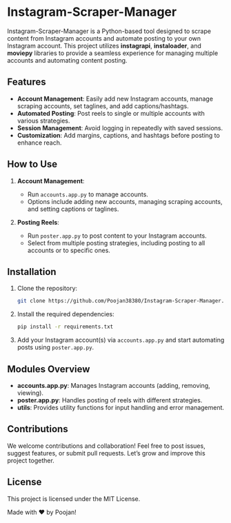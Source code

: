 # Instagram-Scraper-Manager

Instagram-Scraper-Manager is a Python-based tool designed to scrape content from Instagram accounts and automate posting to your own Instagram account. This project utilizes **instagrapi**, **instaloader**, and **moviepy** libraries to provide a seamless experience for managing multiple accounts and automating content posting.

## Features

- **Account Management**: Easily add new Instagram accounts, manage scraping accounts, set taglines, and add captions/hashtags.
- **Automated Posting**: Post reels to single or multiple accounts with various strategies.
- **Session Management**: Avoid logging in repeatedly with saved sessions.
- **Customization**: Add margins, captions, and hashtags before posting to enhance reach.

## How to Use

1. **Account Management**:

   - Run `accounts.app.py` to manage accounts.
   - Options include adding new accounts, managing scraping accounts, and setting captions or taglines.

2. **Posting Reels**:
   - Run `poster.app.py` to post content to your Instagram accounts.
   - Select from multiple posting strategies, including posting to all accounts or to specific ones.

## Installation

1. Clone the repository:
   ```bash
   git clone https://github.com/Poojan38380/Instagram-Scraper-Manager.git
   ```
2. Install the required dependencies:

   ```bash
   pip install -r requirements.txt
   ```

3. Add your Instagram account(s) via `accounts.app.py` and start automating posts using `poster.app.py`.

## Modules Overview

- **accounts.app.py**: Manages Instagram accounts (adding, removing, viewing).
- **poster.app.py**: Handles posting of reels with different strategies.
- **utils**: Provides utility functions for input handling and error management.

## Contributions

We welcome contributions and collaboration! Feel free to post issues, suggest features, or submit pull requests. Let’s grow and improve this project together.

## License

This project is licensed under the MIT License.

Made with ❤️ by Poojan!
